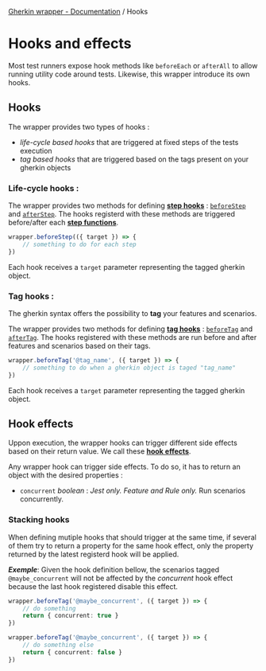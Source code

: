 [Gherkin wrapper - Documentation](./README.md) / Hooks

# Hooks and effects

Most test runners expose hook methods like `beforeEach` or `afterAll` to allow running utility code around tests.
Likewise, this wrapper introduce its own hooks.

## Hooks

The wrapper provides two types of hooks :
- _life-cycle based hooks_ that are triggered at fixed steps of the tests execution 
- _tag based hooks_ that are triggered based on the tags present on your gherkin objects

### Life-cycle hooks :

The wrapper provides two methods for defining [__step hooks__](./api/modules/common.md#stephook) : [`beforeStep`](./api/classes/index.Hooks.md#beforestep) and [`afterStep`](./api/classes/index.Hooks.md#afterstep). The hooks registerd with these methods are triggered before/after each [__step functions__](./Step_functions.md).

```typescript
wrapper.beforeStep(({ target }) => {
    // something to do for each step
})
```

Each hook receives a `target` parameter representing the tagged gherkin object.

### Tag hooks :

The gherkin syntax offers the possibility to __tag__ your features and scenarios.

The wrapper provides two methods for defining [__tag hooks__](./api/modules/common.md#taghook) : [`beforeTag`](./api/classes/index.Hooks.md#beforetag) and [`afterTag`](./api/classes/index.Hooks.md#aftertag). The hooks registered with these methods are run before and after features and scenarios based on their tags.

```typescript
wrapper.beforeTag('@tag_name', ({ target }) => {
    // something to do when a gherkin object is taged "tag_name"
})
```

Each hook receives a `target` parameter representing the tagged gherkin object.

## Hook effects

Uppon execution, the wrapper hooks can trigger different side effects based on their return value. We call these [__hook effects__](./api/interfaces/common.HookEffect.md).

Any wrapper hook can trigger side effects. To do so, it has to return an object with the desired properties :
- `concurrent` _boolean_ : _Jest only. Feature and Rule only._ Run scenarios concurrently.

### Stacking hooks

When defining mutiple hooks that should trigger at the same time, if several of them try to return a property for the same hook effect, only the property returned by the latest registerd hook will be applied.

__*Exemple*__: Given the hook definition bellow, the scenarios tagged `@maybe_concurrent` will not be affected by the *concurrent* hook effect because the last hook registered disable this effect.

```typescript
wrapper.beforeTag('@maybe_concurrent', ({ target }) => {
    // do something
    return { concurrent: true }
})

wrapper.beforeTag('@maybe_concurrent', ({ target }) => {
    // do something else
    return { concurrent: false }
})
```

